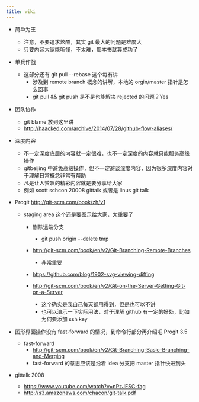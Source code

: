 ```yaml
---
title: wiki
---
```



- 简单为王
  - 注意，不要追求炫酷，其实 git 最大的问题是难度大
  - 只要内容大家能听懂，不太难，那本书就算成功了
  
- 单兵作战
  - 这部分还有 git pull --rebase 这个每有讲
    - 涉及到 remote branch 概念的讲解，本地的 orgin/master 指针是怎么回事
    - git pull && git push 是不是也能解决 rejected 的问题？Yes

- 团队协作
  - git blame 放到这里讲
  - http://haacked.com/archive/2014/07/28/github-flow-aliases/

- 深度内容
  - 不一定深度底层的内容就一定很难，也不一定深度的内容就只能服务高级操作
  - gitbeijing 中避免高级操作，但不一定避谈深度内容，因为很多深度内容对于理解日常概念非常有帮助
  - 凡是让人赞叹的精彩内容就是要分享给大家
  - 例如 scott schcon 20008 gittalk 或者是 linus git talk

- Progit http://git-scm.com/book/zh/v1
  - staging area 这个还是要图示给大家，太重要了
    - 删除远端分支
      - git push origin --delete tmp
    - http://git-scm.com/book/en/v2/Git-Branching-Remote-Branches
      - 非常重要

    - https://github.com/blog/1902-svg-viewing-diffing

    - http://git-scm.com/book/en/v2/Git-on-the-Server-Getting-Git-on-a-Server
      - 这个确实是我自己每天都用得到，但是也可以不讲
      - 也可以演示一下实际用法，对于理解 github 有一定的好处，比如为何要添加 ssh key

- 图形界面操作没有 fast-forward 的情况，到命令行部分再介绍吧
  Progit 3.5
    - fast-forward
      - http://git-scm.com/book/en/v2/Git-Branching-Basic-Branching-and-Merging
      - fast-forward 的意思应该是沿着 idea 分支把 master 指针快进到头
- gittalk 2008
  - https://www.youtube.com/watch?v=nPzJESC-fag
  - http://s3.amazonaws.com/chacon/git-talk.pdf



